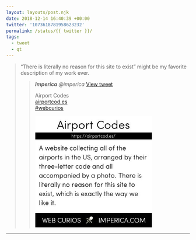 ```yaml
---
layout: layouts/post.njk
date: 2018-12-14 16:40:39 +00:00
twitter: '1073618781958623232'
permalink: /status/{{ twitter }}/
tags: 
  - tweet
  - qt
---
```


> “There is literally no reason for this site to exist” might be my favorite description of my work ever. 
> 
> > <cite>**Imperica** @imperica</cite> [View tweet](https://twitter.com/imperica/status/1073312360134250497)
> > 
> > Airport Codes  
> > [airportcod.es](https://airportcod.es)  
> > [#webcurios](https://twitter.com/hashtag/webcurios)
> > 
> > ![](/img/_qt/DuUr5wFW0AMtUCL.jpg)

---
